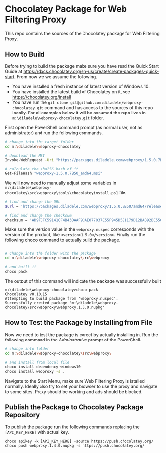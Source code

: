 # Chocolatey Package for Web Filtering Proxy

This repo contains the sources of the Chocolatey package for Web Filtering Proxy. 

## How to Build

Before trying to build the package make sure you have read the Quick Start Guide at https://docs.chocolatey.org/en-us/create/create-packages-quick-start. From now we we assume the following.

* You have installed a fresh instance of latest version of Windows 10.
* You have installed the latest build of Chocolatey on it, see https://chocolatey.org/install
* You have run the ```git clone git@github.com:diladele/webproxy-chocolatey.git``` command and has access to the sources of this repo locally. For all examples below it will be assumed the repo lives in ```m:\diladele\webproxy-chocolatey.git``` folder.

First open the PowerShell command prompt (as normal user, not as administrator) and run the following commands.

```bash
# change into the target folder
cd m:\diladele\webproxy-chocolatey

# download the MSI
Invoke-WebRequest -Uri "https://packages.diladele.com/webproxy/1.5.0.7B50/amd64/release/windows/webproxy-1.5.0.7B50_amd64.msi" -OutFile "webproxy-1.5.0.7B50_amd64.msi"

# calculate the sha256 hash of it
Get-FileHash "webproxy-1.5.0.7B50_amd64.msi"

```

We will now need to manually adjust some variables in ``m:\diladele\webproxy-chocolatey\src\webproxy\tools\chocolateyinstall.ps1`` file.

```bash
# find and change the URL 
$url = 'https://packages.diladele.com/webproxy/1.5.0.7B50/amd64/release/windows/webproxy-1.5.0.7B50_amd64.msi'

# find and change the checksum
checksum = 'AD9F8FC59141CF4B43DAAF9DAE077037E55F945D5B1179D12BA892BE5561FA3A'
```

Make sure the version value in the ```webproxy.nuspec``` corresponds with the version of the product, like ```<version>1.5.0</version>```. Finally run the following choco command to actually build the package.

```bash

# change into the folder with the package
cd m:\diladele\webproxy-chocolatey\src\webproxy

# and built it
choco pack
```

The output of this command will indicate the package was successfully built

```
m:\diladele\webproxy-chocolatey>choco pack
Chocolatey v0.10.15
Attempting to build package from 'webproxy.nuspec'.
Successfully created package 'm:\diladele\webproxy-chocolatey\src\webproxy\webproxy.1.5.0.nupkg'
```

## How to Test the Package by Installing from File

Now we need to test the package is corect by actually installing in. Run the following command in the *Adminstrative* prompt of the PowerShell.

```bash
# change into folder
cd m:\diladele\webproxy-chocolatey\src\webproxy\

# and install from local file
choco install dependency-windows10
choco install webproxy -s .
```

Navigate to the Start Menu, make sure Web Filtering Proxy is istalled normally. Ideally also try to set your browser to use the proxy and navigate to some sites. Proxy should be working and ads should be blocked.

## Publish the Package to Chocolatey Package Repository

To publish the package run the following commands replacing the ```[API_KEY_HERE]``` with actual key.

```
choco apikey -k [API_KEY_HERE] -source https://push.chocolatey.org/
choco push webproxy.1.4.0.nupkg -s https://push.chocolatey.org/
```